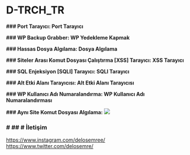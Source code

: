 # D-TRCH_TR

**### Port Tarayıcı: Port Tarayıcı**

**### WP Backup Grabber: WP Yedekleme Kapmak**

**### Hassas Dosya Algılama: Dosya Algılama**

**### Siteler Arası Komut Dosyası Çalıştırma [XSS] Tarayıcı: XSS Tarayıcı**

**### SQL Enjeksiyon [SQLI] Tarayıcı: SQLI Tarayıcı**

**### Alt Etki Alanı Tarayıcısı: Alt Etki Alanı Tarayıcısı**

**### WP Kullanıcı Adı Numaralandırma: WP Kullanıcı Adı Numaralandırması**

**### Aynı Site Komut Dosyası Algılama:**
![](https://i.hizliresim.com/5QMGPM.jpg)

### # ## # İletişim
https://www.instagram.com/delosemree/
https://www.twitter.com/delosemre/
